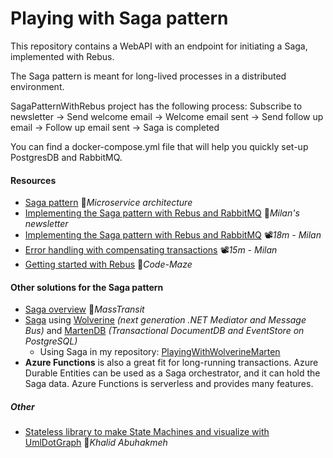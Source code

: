 # Playing with Saga pattern
This repository contains a WebAPI with an endpoint for initiating a Saga, implemented with Rebus.

The Saga pattern is meant for long-lived processes in a distributed environment.

SagaPatternWithRebus project has the following process: Subscribe to newsletter -> Send welcome email -> Welcome email sent -> Send follow up email -> Follow up email sent -> Saga is completed

You can find a docker-compose.yml file that will help you quickly set-up PostgresDB and RabbitMQ.

#### Resources

- [Saga pattern](https://microservices.io/patterns/data/saga.html) 📓*Microservice architecture*
- [Implementing the Saga pattern with Rebus and RabbitMQ](https://www.milanjovanovic.tech/blog/implementing-the-saga-pattern-with-rebus-and-rabbitmq) 📓*Milan's newsletter*
- [Implementing the Saga pattern with Rebus and RabbitMQ](https://youtu.be/dlXCodLxhag) 📽️*18m -* *Milan*
- [Error handling with compensating transactions](https://youtu.be/FPVzevl6Ri8) 📽️*15m -* *Milan*
- [Getting started with Rebus](https://code-maze.com/rebus-dotnet) 📓*Code-Maze*

#### Other solutions for the Saga pattern

- [Saga overview](https://masstransit.io/documentation/patterns/saga) 📓*MassTransit*
- [Saga](https://wolverine.netlify.app/guide/durability/sagas.html) using [Wolverine](https://wolverine.netlify.app) *(next generation .NET Mediator and Message Bus)* and [MartenDB](https://martendb.io) *(Transactional DocumentDB and EventStore on PostgreSQL)*
  - Using Saga in my repository: [PlayingWithWolverineMarten](https://github.com/19balazs86/PlayingWithWolverineMarten)
- **Azure Functions** is also a great fit for long-running transactions. Azure Durable Entities can be used as a Saga orchestrator, and it can hold the Saga data. Azure Functions is serverless and provides many features.

##### Other

- [Stateless library to make State Machines and visualize with UmlDotGraph](https://khalidabuhakmeh.com/state-machines-light-switches-and-space-travel-with-stateless-and-dotnet-8) 📓*Khalid Abuhakmeh*